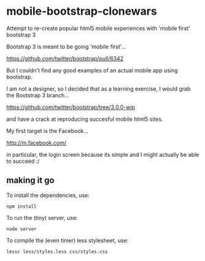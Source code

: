 mobile-bootstrap-clonewars
==========================

Attempt to re-create popular html5 mobile experiences with 'mobile first' bootstrap 3

Bootstrap 3 is meant to be going 'mobile first'...

https://github.com/twitter/bootstrap/pull/6342

But I couldn't find any good examples of an actual mobile app using bootstrap.

I am not a designer, so I decided that as a learning exercise, I would grab the Bootstrap 3 branch...

https://github.com/twitter/bootstrap/tree/3.0.0-wip

and have a crack at reproducing succesful mobile html5 sites.

My first target is the Facebook...

http://m.facebook.com/

in particular, the login screen because its simple and I might actually be able to succeed :/

making it go
------------
To install the dependencies, use:

    npm install

To run the (tiny) server, use:

    node server

To compile the (even tinier) less stylesheet, use:

    lessc less/styles.less css/styles.css


